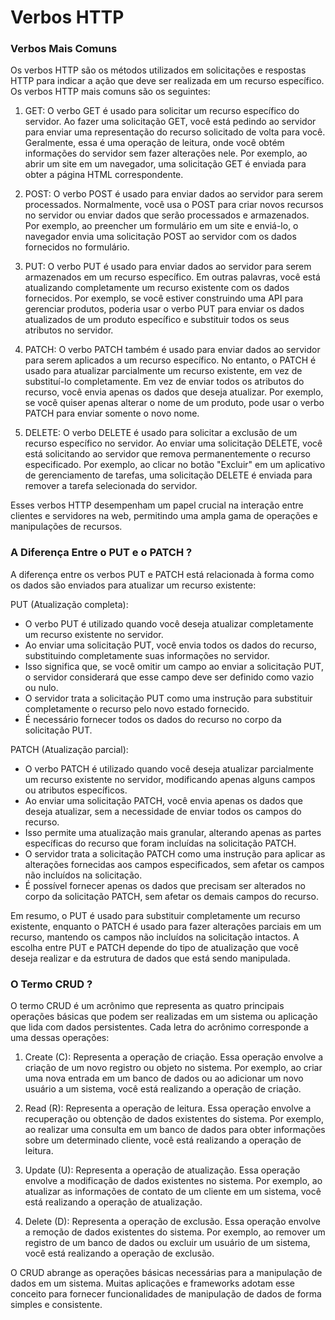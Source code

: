 # Verbos HTTP

### Verbos Mais Comuns

Os verbos HTTP são os métodos utilizados em solicitações e respostas HTTP para indicar a ação que deve ser realizada em um recurso específico. Os verbos HTTP mais comuns são os seguintes: 

1. GET: O verbo GET é usado para solicitar um recurso específico do servidor. Ao fazer uma solicitação GET, você está pedindo ao servidor para enviar uma representação do recurso solicitado de volta para você. Geralmente, essa é uma operação de leitura, onde você obtém informações do servidor sem fazer alterações nele. Por exemplo, ao abrir um site em um navegador, uma solicitação GET é enviada para obter a página HTML correspondente.

2. POST: O verbo POST é usado para enviar dados ao servidor para serem processados. Normalmente, você usa o POST para criar novos recursos no servidor ou enviar dados que serão processados e armazenados. Por exemplo, ao preencher um formulário em um site e enviá-lo, o navegador envia uma solicitação POST ao servidor com os dados fornecidos no formulário.

3. PUT: O verbo PUT é usado para enviar dados ao servidor para serem armazenados em um recurso específico. Em outras palavras, você está atualizando completamente um recurso existente com os dados fornecidos. Por exemplo, se você estiver construindo uma API para gerenciar produtos, poderia usar o verbo PUT para enviar os dados atualizados de um produto específico e substituir todos os seus atributos no servidor.

4. PATCH: O verbo PATCH também é usado para enviar dados ao servidor para serem aplicados a um recurso específico. No entanto, o PATCH é usado para atualizar parcialmente um recurso existente, em vez de substituí-lo completamente. Em vez de enviar todos os atributos do recurso, você envia apenas os dados que deseja atualizar. Por exemplo, se você quiser apenas alterar o nome de um produto, pode usar o verbo PATCH para enviar somente o novo nome.

5. DELETE: O verbo DELETE é usado para solicitar a exclusão de um recurso específico no servidor. Ao enviar uma solicitação DELETE, você está solicitando ao servidor que remova permanentemente o recurso especificado. Por exemplo, ao clicar no botão "Excluir" em um aplicativo de gerenciamento de tarefas, uma solicitação DELETE é enviada para remover a tarefa selecionada do servidor.

Esses verbos HTTP desempenham um papel crucial na interação entre clientes e servidores na web, permitindo uma ampla gama de operações e manipulações de recursos.

### A Diferença Entre o PUT e o PATCH ?

A diferença entre os verbos PUT e PATCH está relacionada à forma como os dados são enviados para atualizar um recurso existente:

PUT (Atualização completa):

- O verbo PUT é utilizado quando você deseja atualizar completamente um recurso existente no servidor.
- Ao enviar uma solicitação PUT, você envia todos os dados do recurso, substituindo completamente suas informações no servidor.
- Isso significa que, se você omitir um campo ao enviar a solicitação PUT, o servidor considerará que esse campo deve ser definido como vazio ou nulo.
- O servidor trata a solicitação PUT como uma instrução para substituir completamente o recurso pelo novo estado fornecido.
- É necessário fornecer todos os dados do recurso no corpo da solicitação PUT.

PATCH (Atualização parcial):

- O verbo PATCH é utilizado quando você deseja atualizar parcialmente um recurso existente no servidor, modificando apenas alguns campos ou atributos específicos.
- Ao enviar uma solicitação PATCH, você envia apenas os dados que deseja atualizar, sem a necessidade de enviar todos os campos do recurso.
- Isso permite uma atualização mais granular, alterando apenas as partes específicas do recurso que foram incluídas na solicitação PATCH.
- O servidor trata a solicitação PATCH como uma instrução para aplicar as alterações fornecidas aos campos especificados, sem afetar os campos não incluídos na solicitação.
- É possível fornecer apenas os dados que precisam ser alterados no corpo da solicitação PATCH, sem afetar os demais campos do recurso.

Em resumo, o PUT é usado para substituir completamente um recurso existente, enquanto o PATCH é usado para fazer alterações parciais em um recurso, mantendo os campos não incluídos na solicitação intactos. A escolha entre PUT e PATCH depende do tipo de atualização que você deseja realizar e da estrutura de dados que está sendo manipulada.

### O Termo CRUD ?

O termo CRUD é um acrônimo que representa as quatro principais operações básicas que podem ser realizadas em um sistema ou aplicação que lida com dados persistentes. Cada letra do acrônimo corresponde a uma dessas operações:

1. Create (C): Representa a operação de criação. Essa operação envolve a criação de um novo registro ou objeto no sistema. Por exemplo, ao criar uma nova entrada em um banco de dados ou ao adicionar um novo usuário a um sistema, você está realizando a operação de criação.

2. Read (R): Representa a operação de leitura. Essa operação envolve a recuperação ou obtenção de dados existentes do sistema. Por exemplo, ao realizar uma consulta em um banco de dados para obter informações sobre um determinado cliente, você está realizando a operação de leitura.

3. Update (U): Representa a operação de atualização. Essa operação envolve a modificação de dados existentes no sistema. Por exemplo, ao atualizar as informações de contato de um cliente em um sistema, você está realizando a operação de atualização.

4. Delete (D): Representa a operação de exclusão. Essa operação envolve a remoção de dados existentes do sistema. Por exemplo, ao remover um registro de um banco de dados ou excluir um usuário de um sistema, você está realizando a operação de exclusão.

O CRUD abrange as operações básicas necessárias para a manipulação de dados em um sistema. Muitas aplicações e frameworks adotam esse conceito para fornecer funcionalidades de manipulação de dados de forma simples e consistente.
